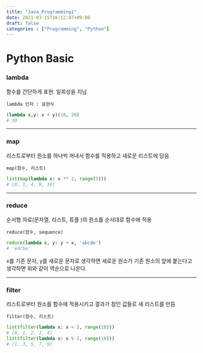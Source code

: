 ```yaml
---
title: "Java_Programming1"
date: 2021-03-15T16:12:07+09:00
draft: false
categories : ["Programming", "Python"]
---
```


# Python Basic

### lambda

함수를 간단하게 표현. 일회성을 지님

`lambda 인자 : 표현식`

```python
(lambda x,y: x + y)(10, 20)
# 30
```

---

### map

리스트로부터 원소를 하나씩 꺼내서 함수를 적용하고 새로운 리스트에 담음

`map(함수, 리스트)`

```python
list(map(lambda x: x ** 2, range(5)))
# [0, 1, 4, 9, 16]
```

---

### reduce

순서형 자료(문자열, 리스트, 튜플 )의 원소를 순서대로 함수에 적용

`reduce(함수, sequence)`

```python
reduce(lambda x, y: y + x, 'abcde')
# 'edcba'
```

x를 기존 문자, y를 새로운 문자로 생각하면 새로운 원소가 기존 원소의 앞에 붙는다고 생각하면 위와 같이 역순으로 나온다.

---

### filter

리스트로부터 원소를 함수에 적용시키고 결과가 참인 값들로 새 리스트를 만듬

`filter(함수, 리스트)`

```python
list(filter(lambda x: x < 5, range(10)))
# [0, 1, 2, 3, 4]
list(filter(lambda x: x % 2, range(10)))
# [1, 3, 5, 7, 9]
```